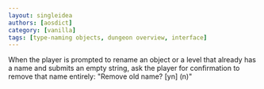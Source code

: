```yaml
---
layout: singleidea
authors: [aosdict]
category: [vanilla]
tags: [type-naming objects, dungeon overview, interface]
---
```

When the player is prompted to rename an object or a level that already has a name and submits an empty string, ask the player for confirmation to remove that name entirely: "Remove old name? \[yn\] (n)"
